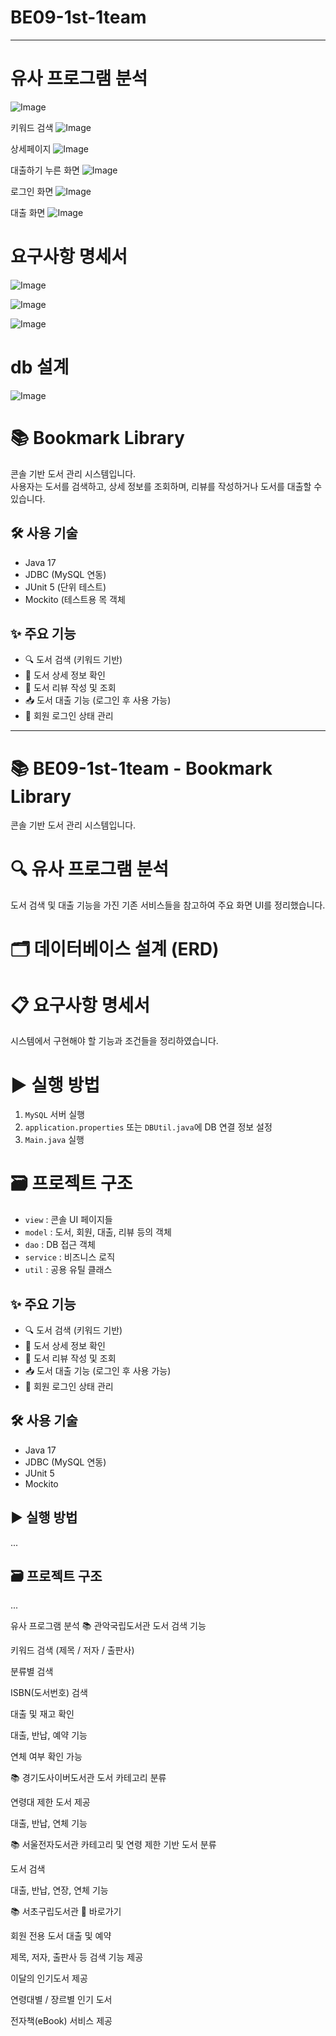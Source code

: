 # BE09-1st-1team
---
# 유사 프로그램 분석
![Image](https://github.com/user-attachments/assets/e92183c2-f03e-4d98-924d-da0b5b0e1876)

키워드 검색
![Image](https://github.com/user-attachments/assets/83dccda4-394b-4b1e-ac93-419a77512d2e)

상세페이지
![Image](https://github.com/user-attachments/assets/7ee0107d-41e4-46e3-a2ad-2aaafd15adbb)

대출하기 누른 화면
![Image](https://github.com/user-attachments/assets/3ac7c0ab-989e-4e1d-b210-05bfd0cd4d65)

로그인 화면
![Image](https://github.com/user-attachments/assets/c9f0d112-1acf-4516-9201-695d214d2e19)

대출 화면
![Image](https://github.com/user-attachments/assets/71d54b36-dd73-4a8d-84e2-300163c6259c)

# 요구사항 명세서
![Image](https://github.com/user-attachments/assets/e8a8b571-a382-426b-902c-89ee5a28a365)

![Image](https://github.com/user-attachments/assets/5d0cf156-dc16-4c7f-b586-5e53803c1c75)

![Image](https://github.com/user-attachments/assets/f7048cba-efd1-4ed3-8e51-03e300faa95e)

# db 설계
![Image](https://github.com/user-attachments/assets/844a8291-e67c-4f41-9989-d0eebf7bbc4e)

# 📚 Bookmark Library

콘솔 기반 도서 관리 시스템입니다.  
사용자는 도서를 검색하고, 상세 정보를 조회하며, 리뷰를 작성하거나 도서를 대출할 수 있습니다.

## 🛠 사용 기술

- Java 17
- JDBC (MySQL 연동)
- JUnit 5 (단위 테스트)
- Mockito (테스트용 목 객체

## ✨ 주요 기능

- 🔍 도서 검색 (키워드 기반)
- 📘 도서 상세 정보 확인
- 💬 도서 리뷰 작성 및 조회
- 📥 도서 대출 기능 (로그인 후 사용 가능)
- 🔐 회원 로그인 상태 관리


---
# 📚 BE09-1st-1team - Bookmark Library

콘솔 기반 도서 관리 시스템입니다.

# 🔍 유사 프로그램 분석
도서 검색 및 대출 기능을 가진 기존 서비스들을 참고하여 주요 화면 UI를 정리했습니다.

# 🗂 데이터베이스 설계 (ERD)

# 📋 요구사항 명세서
시스템에서 구현해야 할 기능과 조건들을 정리하였습니다.

# ▶️ 실행 방법
1. `MySQL` 서버 실행
2. `application.properties` 또는 `DBUtil.java`에 DB 연결 정보 설정
3. `Main.java` 실행

# 🗃️ 프로젝트 구조
- `view` : 콘솔 UI 페이지들
- `model` : 도서, 회원, 대출, 리뷰 등의 객체
- `dao` : DB 접근 객체
- `service` : 비즈니스 로직
- `util` : 공용 유틸 클래스

## ✨ 주요 기능

- 🔍 도서 검색 (키워드 기반)
- 📘 도서 상세 정보 확인
- 💬 도서 리뷰 작성 및 조회
- 📥 도서 대출 기능 (로그인 후 사용 가능)
- 🔐 회원 로그인 상태 관리

## 🛠 사용 기술

- Java 17
- JDBC (MySQL 연동)
- JUnit 5
- Mockito

## ▶️ 실행 방법
...

## 🗃️ 프로젝트 구조
...

 유사 프로그램 분석
📚 관악국립도서관
도서 검색 기능

키워드 검색 (제목 / 저자 / 출판사)

분류별 검색

ISBN(도서번호) 검색

대출 및 재고 확인

대출, 반납, 예약 기능

연체 여부 확인 가능

📚 경기도사이버도서관
도서 카테고리 분류

연령대 제한 도서 제공

대출, 반납, 연체 기능

📚 서울전자도서관
카테고리 및 연령 제한 기반 도서 분류

도서 검색

대출, 반납, 연장, 연체 기능

📚 서초구립도서관
🔗 바로가기

회원 전용 도서 대출 및 예약

제목, 저자, 출판사 등 검색 기능 제공

이달의 인기도서 제공

연령대별 / 장르별 인기 도서

전자책(eBook) 서비스 제공
